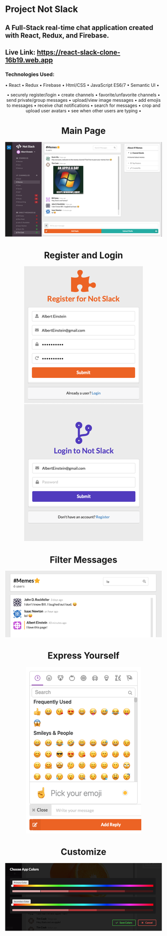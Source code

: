 # Project Not Slack
## A Full-Stack real-time chat application created with React, Redux, and Firebase.

## Live Link: https://react-slack-clone-16b19.web.app
### Technologies Used: 
  • React • Redux • Firebase • Html/CSS  • JavaScript ES6/7  • Semantic UI •
<p align="center">
• securely register/login • create channels • favorite/unfavorite channels • send private/group messages • upload/view image messages • add emojis to messages • receive chat notifications • search for messages • crop and upload user avatars • see when other users are typing •
</p>
<h1 align="center">Main Page</h1>
<p align="center">
  <img src="images/slack2.png" />
</p>
<h1 align="center">Register and Login</h1>
<p align="center">
  <img src="images/register-sss.png" />
  <img src="images/login-sss.png" />
</p>
<h1 align="center">Filter Messages</h1>
<p align="center">
  <img src="images/appfilter.png" />
</p>
<h1 align="center">Express Yourself</h1>
<p align="center">
  <img src="images/appemoji.png" />
</p>
<h1 align="center">Customize</h1>
<p align="center">
  <img src="images/appcolors.png" />
</p>
